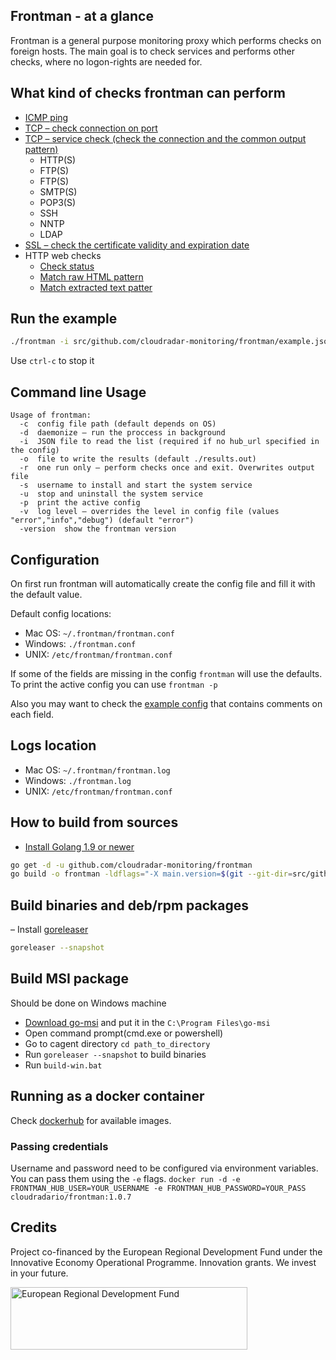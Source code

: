 ## Frontman - at a glance
Frontman is a general purpose monitoring proxy which performs checks on foreign hosts. 
The main goal is to check services and performs other checks, where no logon-rights are needed for.

## What kind of checks frontman can perform
* [ICMP ping](https://github.com/cloudradar-monitoring/frontman/blob/master/example.json#L53)
* [TCP – check connection on port](https://github.com/cloudradar-monitoring/frontman/blob/master/example.json#L68)
* [TCP – service check (check the connection and the common output pattern)](https://github.com/cloudradar-monitoring/frontman/blob/master/example.json#L77)
     * HTTP(S)
     * FTP(S)
     * FTP(S)
     * SMTP(S)
     * POP3(S)
     * SSH
     * NNTP
     * LDAP
* [SSL – check the certificate validity and expiration date](https://github.com/cloudradar-monitoring/frontman/blob/master/example.json#L119)
* HTTP web checks
     * [Check status](https://github.com/cloudradar-monitoring/frontman/blob/master/example.json#L4)
     * [Match raw HTML pattern](https://github.com/cloudradar-monitoring/frontman/blob/master/example.json#L31)
     * [Match extracted text patter](https://github.com/cloudradar-monitoring/frontman/blob/master/example.json#L28)
     
## Run the example

```bash
./frontman -i src/github.com/cloudradar-monitoring/frontman/example.json -o result.out
```
Use `ctrl-c` to stop it    

## Command line Usage
```
Usage of frontman:
  -c  config file path (default depends on OS)
  -d  daemonize – run the proccess in background
  -i  JSON file to read the list (required if no hub_url specified in the config)
  -o  file to write the results (default ./results.out)
  -r  one run only – perform checks once and exit. Overwrites output file
  -s  username to install and start the system service
  -u  stop and uninstall the system service
  -p  print the active config
  -v  log level – overrides the level in config file (values "error","info","debug") (default "error")
  -version  show the frontman version
```
## Configuration
On first run frontman will automatically create the config file and fill it with the default value.

Default config locations:
* Mac OS: `~/.frontman/frontman.conf`
* Windows: `./frontman.conf`
* UNIX: `/etc/frontman/frontman.conf`

If some of the fields are missing in the config `frontman` will use the defaults.
To print the active config you can use `frontman -p`

Also you may want to check the [example config](https://github.com/cloudradar-monitoring/frontman/blob/master/example.config.toml) that contains comments on each field.

## Logs location
* Mac OS: `~/.frontman/frontman.log`
* Windows: `./frontman.log`
* UNIX: `/etc/frontman/frontman.conf`

## How to build from sources
- [Install Golang 1.9 or newer](https://golang.org/dl/)
```bash
go get -d -u github.com/cloudradar-monitoring/frontman
go build -o frontman -ldflags="-X main.version=$(git --git-dir=src/github.com/cloudradar-monitoring/frontman/.git describe --always --long --dirty --tag)" github.com/cloudradar-monitoring/frontman/cmd/frontman
```

## Build binaries and deb/rpm packages
– Install [goreleaser](https://goreleaser.com/introduction/)
```bash
goreleaser --snapshot
```

## Build MSI package
Should be done on Windows machine
- [Download go-msi](https://github.com/cloudradar-monitoring/go-msi/releases) and put it in the `C:\Program Files\go-msi`
- Open command prompt(cmd.exe or powershell)
- Go to cagent directory `cd path_to_directory`
- Run `goreleaser --snapshot` to build binaries
- Run `build-win.bat`

## Running as a docker container
Check [dockerhub](https://cloud.docker.com/u/cloudradario/repository/docker/cloudradario/frontman) for available images.

### Passing credentials
Username and password need to be configured via environment variables. You can pass them using the `-e` flags.
`docker run -d -e FRONTMAN_HUB_USER=YOUR_USERNAME -e FRONTMAN_HUB_PASSWORD=YOUR_PASS cloudradario/frontman:1.0.7`

## Credits
Project co-financed by the European Regional Development Fund under the Innovative Economy Operational Programme. Innovation grants. We invest in your future.

<img alt="European Regional Development Fund" src="https://efre.brandenburg.de/media_fast/4055/Emblem-Standard-1-4C_en_2017.jpg" align="left" height="100" width="379" />
